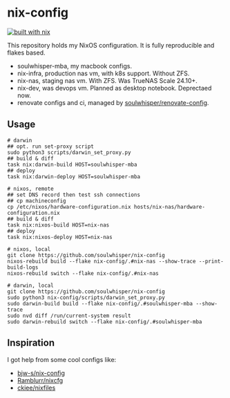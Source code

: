 # nix-config

[![built with nix](https://img.shields.io/badge/built_with_nix-blue?style=for-the-badge&logo=nixos&logoColor=white)](https://builtwithnix.org)

This repository holds my NixOS configuration. It is fully reproducible and flakes based.

- soulwhisper-mba, my macbook configs.
- nix-infra, production nas vm, with k8s support. Without ZFS.
- nix-nas, staging nas vm. With ZFS. Was TrueNAS Scale 24.10+.
- nix-dev, was devops vm. Planned as desktop notebook. Deprectaed now.
- renovate configs and ci, managed by [soulwhisper/renovate-config](https://github.com/soulwhisper/renovate-config).

## Usage

```shell
# darwin
## opt. run set-proxy script
sudo python3 scripts/darwin_set_proxy.py
## build & diff
task nix:darwin-build HOST=soulwhisper-mba
## deploy
task nix:darwin-deploy HOST=soulwhisper-mba

# nixos, remote
## set DNS record then test ssh connections
## cp machineconfig
cp /etc/nixos/hardware-configuration.nix hosts/nix-nas/hardware-configuration.nix
## build & diff
task nix:nixos-build HOST=nix-nas
## deploy
task nix:nixos-deploy HOST=nix-nas

# nixos, local
git clone https://github.com/soulwhisper/nix-config
nixos-rebuild build --flake nix-config/.#nix-nas --show-trace --print-build-logs
nixos-rebuild switch --flake nix-config/.#nix-nas

# darwin, local
git clone https://github.com/soulwhisper/nix-config
sudo python3 nix-config/scripts/darwin_set_proxy.py
sudo darwin-build build --flake nix-config/.#soulwhisper-mba --show-trace
sudo nvd diff /run/current-system result
sudo darwin-rebuild switch --flake nix-config/.#soulwhisper-mba
```

## Inspiration

I got help from some cool configs like:

- [bjw-s/nix-config](https://github.com/bjw-s/nix-config)
- [Ramblurr/nixcfg](https://github.com/Ramblurr/nixcfg)
- [ckiee/nixfiles](https://github.com/ckiee/nixfiles)
